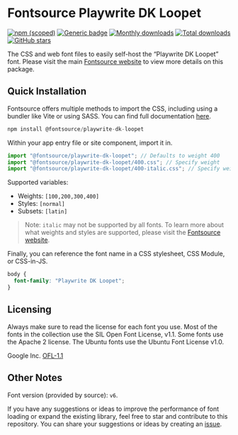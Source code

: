 # Fontsource Playwrite DK Loopet

[![npm (scoped)](https://img.shields.io/npm/v/@fontsource/playwrite-dk-loopet?color=brightgreen)](https://www.npmjs.com/package/@fontsource/playwrite-dk-loopet) [![Generic badge](https://img.shields.io/badge/fontsource-passing-brightgreen)](https://github.com/fontsource/fontsource) [![Monthly downloads](https://badgen.net/npm/dm/@fontsource/playwrite-dk-loopet)](https://github.com/fontsource/fontsource) [![Total downloads](https://badgen.net/npm/dt/@fontsource/playwrite-dk-loopet)](https://github.com/fontsource/fontsource) [![GitHub stars](https://img.shields.io/github/stars/fontsource/fontsource.svg?style=social&label=Star)](https://github.com/fontsource/fontsource/stargazers)

The CSS and web font files to easily self-host the “Playwrite DK Loopet” font. Please visit the main [Fontsource website](https://fontsource.org/fonts/playwrite-dk-loopet) to view more details on this package.

## Quick Installation

Fontsource offers multiple methods to import the CSS, including using a bundler like Vite or using SASS. You can find full documentation [here](https://fontsource.org/docs/getting-started/introduction).

```javascript
npm install @fontsource/playwrite-dk-loopet
```

Within your app entry file or site component, import it in.

```javascript
import "@fontsource/playwrite-dk-loopet"; // Defaults to weight 400
import "@fontsource/playwrite-dk-loopet/400.css"; // Specify weight
import "@fontsource/playwrite-dk-loopet/400-italic.css"; // Specify weight and style
```

Supported variables:
- Weights: `[100,200,300,400]`
- Styles: `[normal]`
- Subsets: `[latin]`

> Note: `italic` may not be supported by all fonts. To learn more about what weights and styles are supported, please visit the [Fontsource website](https://fontsource.org/fonts/playwrite-dk-loopet).

Finally, you can reference the font name in a CSS stylesheet, CSS Module, or CSS-in-JS.

```css
body {
  font-family: "Playwrite DK Loopet";
}
```

## Licensing
Always make sure to read the license for each font you use. Most of the fonts in the collection use the SIL Open Font License, v1.1. Some fonts use the Apache 2 license. The Ubuntu fonts use the Ubuntu Font License v1.0.

Google Inc.
[OFL-1.1](http://scripts.sil.org/OFL)

## Other Notes
Font version (provided by source): `v6`.

If you have any suggestions or ideas to improve the performance of font loading or expand the existing library, feel free to star and contribute to this repository. You can share your suggestions or ideas by creating an [issue](https://github.com/fontsource/fontsource/issues).